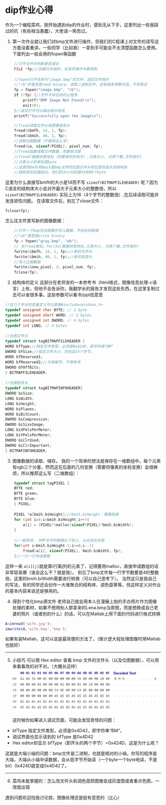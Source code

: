 # dip作业心得
作为一个编程菜鸡，刚开始遇到dip的作业时，感到无从下手，这里列出一些我踩过的坑（有些相当愚蠢），大佬请一笑而过。

1. 第一次作业就让我们对bmp文件进行操作，但我们的C程课上对文件的读写这方面没着重讲，一些同学（比如我）一拿到手可能会不太清楚函数怎么使用。下面列出一般会用的fopen等函数

```c
    //打开文件并判断是否成功
    FILE *fp;//创建文件指针，在读写操作中要用到
    
    //fopen打开名称为"image.bmp"的文件，返回文件指针
    //"rb"的意思是read binary，读取二进制文件，还有很多参数可选，不多赘述
    fp = fopen("image.bmp", "rb"); 
    if (!fp) {//文件不存在则终止程序
        printf("BMP Image Not Found!\n");
        exit(0);
    }//成功打开可以输出提示信息
    printf("Successfully open the image\n");

```
```c
    //fread读取文件头和图像信息头
    fread(&bmfh, 14, 1, fp);
    fread(&bmih, 40, 1, fp);
    //读取位图数据（不推荐这么写）
    fread(&a, sizeof(PIXEL), pixel_num, fp);
    //fread函数读取文件数据，参数依次是
    //fread(数据块首地址（你要保存的地方）,元素大小, 元素个数,文件指针)
    //元素大小的单位是byte
    //这里的bmfh和bmih是bmp文件的位图文件头和位图信息头的结构体
    //结构体在后面给出，他们的大小分别是14和40个byte
```
这里为什么直接写bmfh的大小是14而不写    `sizeof(BITMAPFILEHEADER)` 呢？因为C语言的结构体大小会对齐最大子元素大小的整数倍，所以 `sizeof(BITMAPFILEHEADER)` 实际上为16（4个字节的整数倍）,在后续读取可能并发连锁性问题。
在读取文件后，别忘了close文件：
```
fclose(fp);
```
怎么往文件里写新的图像数据：
```c
    //打开一个bmp空白图像并写入数据，不存在则新建
    //"wb"意思是write binary
    fp = fopen("gray.bmp", "wb");
    // 与fread类似，fwrite(数据块首地址,元素大小, 元素个数,文件指针)
    fwrite(&bmfh, 14, 1, fp);//新的文件头
    fwrite(&bmih, 40, 1, fp);//新的信息头
    //写入位图数据
    fwrite(&new_pixel, 3, pixel_num, fp);
    fclose(fp);
```

2. 结构体的定义
   这部分在老师发的一本参考书（html格式，图像信息处理-c语言）上有，但他不会告诉你，我翻学长的报告才发现这些东西，在这里复制过去可以省很多事。这些参数可以看书/ppt找意思
```c
//这几个字长的变量定义可以直接#include<windows.h>
typedef unsigned char BYTE; // 1 byte
typedef unsigned short WORD; // 2 bytes
typedef unsigned int DWORD; // 4 bytes
typedef int LONG; // 4 bytes

//位图文件头
typedef struct tagBITMAPFILEHEADER {
WORD bfType;//指定文件类型，必须是0x424D，即字符串“BM”
DWORD bfSize;//指定文件大小，包括这14个字节。
WORD bfReserved1;
WORD bfReserved2;//为保留字，不用考虑
DWORD bfOffBits;
} BITMAPFILEHEADER;

//位图信息头
typedef struct tagBITMAPINFOHEADER{
DWORD biSize;
LONG biWidth;
LONG biHeight;
WORD biPlanes;
WORD biBitCount;
DWORD biCompression;
DWORD biSizeImage;
LONG biXPelsPerMeter;
LONG biYPelsPerMeter;
DWORD biClrUsed;
DWORD biClrImportant;
} BITMAPINFOHEADER;
```

3. 图像数据的读取、储存。
   我的一个简单的想法是保存在一维数组中，每个元素有rgb三个分量，然而这在后面的几何变换（需要将像素的坐标变换）会很麻烦，所以推荐这么写（二维数组）：
```c
    typedef struct tagPIXEL {
    BYTE red;
    BYTE green;
    BYTE blue;
    } PIXEL;

    PIXEL *a[bmih.biHeight];//bmih.biHeight：图像高度
    for (int i=0;i<bmih.biHeight;i++){
        a[i] = (PIXEL*)malloc(sizeof(PIXEL)*bmih.biWidth);
    }
    
    //一般来说，.bMP文件的数据从下到上，从左到右存放
    for(int i=bmih.biHeight-1;i>=0;i--){
        fread(a[i], sizeof(PIXEL), bmih.biWidth, fp);
    }//一行一行地读数据
```
这样一来 `a[i][j]`就是第i行第j列的元素了，记得要用malloc，直接申请数组的话非常容易爆（谁会这么干？就是我）。
别忘了bmp文件每一行字节数要是4的整数倍，这里的bmih.biWidth需要进行转换（可以自己思考下）。
当然这只是我自己的写法，有的同学还会创作一大堆聚合的结构体、调色盘等等。但这样定义对作业的基本内容来说还是够用的。

4. 得到个性化bmp源文件
   老师自己就会用本人在漫展上拍的手办照片作为图像处理的素材，如果不想用别人那拿来的Lena.bmp当原图，而是想换成自己老婆的照片（或者别的什么）的话，可以在Matlab上用下面的代码进行格式转换
```matlab
A=imread('wife.jpg');
imwrite(A,'wife.bmp','bmp');
```
如果有装Matlab，这可以说是最简便的方法了。（做计逻大程处理图像时用Matlab也挺好）

------
5. 小技巧
   可以用 Hex editor 查看 bmp 文件的文件头（以及位图数据），可以用来看看改的对不对。（大概长这样）
   ![alt text](image.png)
   
   
   这时候你如果进入调试页面，可能会发现奇怪的问题：

* bfType 指定文件类型，必须是0x4D42，即字符串“BM”，
* 调试界面也显示读到的 bfType 是0x4D42
* Hex editor却显示 bfType（即开头的两个字节）=0x424D，这是为什么呢？
   
这就是大端小端的问题：bmp文件是二进制，也就是相对的小端，你写的程序是大端，大端从小端中读数据，会从低字节开始读（一个byte一个byte地读，不是bit）0x424D就变成0x4D42了。

-----
6. 菜鸡未能掌握的：怎么改文件头和调色盘把图像变成灰度图或者重点色图，一改就出错

遇到问题欢迎找我讨论捏，图像处理还是挺有意思的（比心）